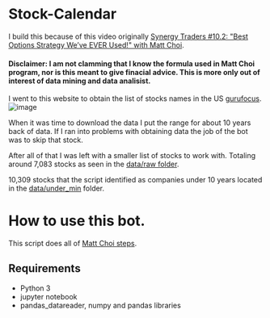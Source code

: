 # Stock-Calendar

I build this because of this video originally [Synergy Traders #10.2: "Best Options Strategy We’ve EVER Used!" with Matt Choi](https://www.youtube.com/watch?v=lVIdj3P9Dfc).


#### Disclaimer: I am not clamming that I know the formula used in Matt Choi program, nor is this meant to give finacial advice. This is more only out of interest of data mining and data analisist.



I went to this website to obtain the list of stocks names in the US [gurufocus](https://www.gurufocus.com/stock_list.php).
![image](https://user-images.githubusercontent.com/21014768/129580026-f789fa8b-fcf2-4d5f-9b7a-5a4421b478b8.png)

When it was time to download the data I put the range for about 10 years back of data.
If I ran into problems with obtaining data the job of the bot was to skip that stock.

After all of that I was left with a smaller list of stocks to work with.
Totaling around 7,083 stocks as seen in the [data/raw folder](https://github.com/mymggithub/Stock-Calendar-Bot/tree/main/data/raw).

10,309 stocks that the script identified as companies under 10 years located in the [data/under_min](https://github.com/mymggithub/Stock-Calendar-Bot/tree/main/data/under_min) folder.

# How to use this bot.

This script does all of [Matt Choi steps](https://github.com/mymggithub/Stock-Calendar-Bot/blob/main/saved/manual%20cal).

## Requirements
- Python 3
- jupyter notebook
- pandas_datareader, numpy and pandas libraries 
 



